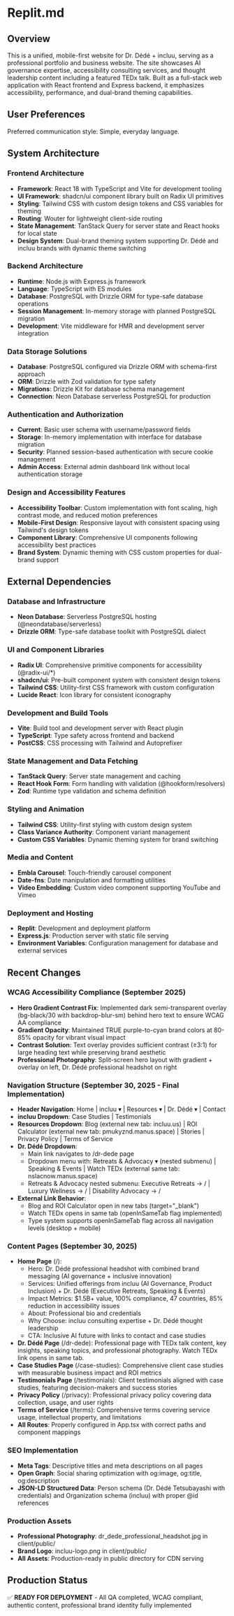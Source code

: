 # Replit.md

## Overview

This is a unified, mobile-first website for Dr. Dédé + incluu, serving as a professional portfolio and business website. The site showcases AI governance expertise, accessibility consulting services, and thought leadership content including a featured TEDx talk. Built as a full-stack web application with React frontend and Express backend, it emphasizes accessibility, performance, and dual-brand theming capabilities.

## User Preferences

Preferred communication style: Simple, everyday language.

## System Architecture

### Frontend Architecture
- **Framework**: React 18 with TypeScript and Vite for development tooling
- **UI Framework**: shadcn/ui component library built on Radix UI primitives
- **Styling**: Tailwind CSS with custom design tokens and CSS variables for theming
- **Routing**: Wouter for lightweight client-side routing
- **State Management**: TanStack Query for server state and React hooks for local state
- **Design System**: Dual-brand theming system supporting Dr. Dédé and incluu brands with dynamic theme switching

### Backend Architecture
- **Runtime**: Node.js with Express.js framework
- **Language**: TypeScript with ES modules
- **Database**: PostgreSQL with Drizzle ORM for type-safe database operations
- **Session Management**: In-memory storage with planned PostgreSQL migration
- **Development**: Vite middleware for HMR and development server integration

### Data Storage Solutions
- **Database**: PostgreSQL configured via Drizzle ORM with schema-first approach
- **ORM**: Drizzle with Zod validation for type safety
- **Migrations**: Drizzle Kit for database schema management
- **Connection**: Neon Database serverless PostgreSQL for production

### Authentication and Authorization
- **Current**: Basic user schema with username/password fields
- **Storage**: In-memory implementation with interface for database migration
- **Security**: Planned session-based authentication with secure cookie management
- **Admin Access**: External admin dashboard link without local authentication storage

### Design and Accessibility Features
- **Accessibility Toolbar**: Custom implementation with font scaling, high contrast mode, and reduced motion preferences
- **Mobile-First Design**: Responsive layout with consistent spacing using Tailwind's design tokens
- **Component Library**: Comprehensive UI components following accessibility best practices
- **Brand System**: Dynamic theming with CSS custom properties for dual-brand support

## External Dependencies

### Database and Infrastructure
- **Neon Database**: Serverless PostgreSQL hosting (@neondatabase/serverless)
- **Drizzle ORM**: Type-safe database toolkit with PostgreSQL dialect

### UI and Component Libraries
- **Radix UI**: Comprehensive primitive components for accessibility (@radix-ui/*)
- **shadcn/ui**: Pre-built component system with consistent design tokens
- **Tailwind CSS**: Utility-first CSS framework with custom configuration
- **Lucide React**: Icon library for consistent iconography

### Development and Build Tools
- **Vite**: Build tool and development server with React plugin
- **TypeScript**: Type safety across frontend and backend
- **PostCSS**: CSS processing with Tailwind and Autoprefixer

### State Management and Data Fetching
- **TanStack Query**: Server state management and caching
- **React Hook Form**: Form handling with validation (@hookform/resolvers)
- **Zod**: Runtime type validation and schema definition

### Styling and Animation
- **Tailwind CSS**: Utility-first styling with custom design system
- **Class Variance Authority**: Component variant management
- **Custom CSS Variables**: Dynamic theming system for brand switching

### Media and Content
- **Embla Carousel**: Touch-friendly carousel component
- **Date-fns**: Date manipulation and formatting utilities
- **Video Embedding**: Custom video component supporting YouTube and Vimeo

### Deployment and Hosting
- **Replit**: Development and deployment platform
- **Express.js**: Production server with static file serving
- **Environment Variables**: Configuration management for database and external services

## Recent Changes

### WCAG Accessibility Compliance (September 2025)
- **Hero Gradient Contrast Fix**: Implemented dark semi-transparent overlay (bg-black/30 with backdrop-blur-sm) behind hero text to ensure WCAG AA compliance
- **Gradient Opacity**: Maintained TRUE purple-to-cyan brand colors at 80-85% opacity for vibrant visual impact
- **Contrast Solution**: Text overlay provides sufficient contrast (≥3:1) for large heading text while preserving brand aesthetic
- **Professional Photography**: Split-screen hero layout with gradient + overlay on left, Dr. Dédé professional headshot on right

### Navigation Structure (September 30, 2025 - Final Implementation)
- **Header Navigation**: Home | incluu ▾ | Resources ▾ | Dr. Dédé ▾ | Contact
- **incluu Dropdown**: Case Studies | Testimonials
- **Resources Dropdown**: Blog (external new tab: incluu.us) | ROI Calculator (external new tab: pmukyznd.manus.space) | Stories | Privacy Policy | Terms of Service
- **Dr. Dédé Dropdown**: 
  - Main link navigates to /dr-dede page
  - Dropdown menu with: Retreats & Advocacy ▾ (nested submenu) | Speaking & Events | Watch TEDx (external same tab: nslacnow.manus.space)
  - Retreats & Advocacy nested submenu: Executive Retreats → / | Luxury Wellness → / | Disability Advocacy → /
- **External Link Behavior**: 
  - Blog and ROI Calculator open in new tabs (target="_blank")
  - Watch TEDx opens in same tab (openInSameTab flag implemented)
  - Type system supports openInSameTab flag across all navigation levels (desktop + mobile)

### Content Pages (September 30, 2025)
- **Home Page** (/): 
  - Hero: Dr. Dédé professional headshot with combined brand messaging (AI governance + inclusive innovation)
  - Services: Unified offerings from incluu (AI Governance, Product Inclusion) + Dr. Dédé (Executive Retreats, Speaking & Events)
  - Impact Metrics: $1.5B+ value, 100% compliance, 47 countries, 85% reduction in accessibility issues
  - About: Professional bio and credentials
  - Why Choose: incluu consulting expertise + Dr. Dédé thought leadership
  - CTA: Inclusive AI future with links to contact and case studies
- **Dr. Dédé Page** (/dr-dede): Professional page with TEDx talk content, key insights, speaking topics, and professional photography. Watch TEDx link opens in same tab.
- **Case Studies Page** (/case-studies): Comprehensive client case studies with measurable business impact and ROI metrics
- **Testimonials Page** (/testimonials): Client testimonials aligned with case studies, featuring decision-makers and success stories
- **Privacy Policy** (/privacy): Professional privacy policy covering data collection, usage, and user rights
- **Terms of Service** (/terms): Comprehensive terms covering service usage, intellectual property, and limitations
- **All Routes**: Properly configured in App.tsx with correct paths and component mappings

### SEO Implementation
- **Meta Tags**: Descriptive titles and meta descriptions on all pages
- **Open Graph**: Social sharing optimization with og:image, og:title, og:description
- **JSON-LD Structured Data**: Person schema (Dr. Dédé Tetsubayashi with credentials) and Organization schema (incluu) with proper @id references

### Production Assets
- **Professional Photography**: dr_dede_professional_headshot.jpg in client/public/
- **Brand Logo**: incluu-logo.png in client/public/
- **All Assets**: Production-ready in public directory for CDN serving

## Production Status
✅ **READY FOR DEPLOYMENT** - All QA completed, WCAG compliant, authentic content, professional brand identity fully implemented